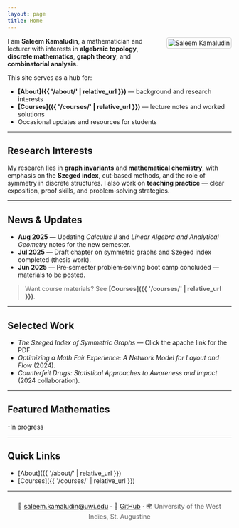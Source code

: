 ```yaml
---
layout: page
title: Home
---
```


<!-- Optional headshot: upload /assets/img/profile.jpg -->
<img src="{{ '/assets/img/profile.jpg' | relative_url }}"
     alt="Saleem Kamaludin"
     style="float:right; margin:0 0 1rem 1rem; max-width:200px; border:1px solid #ccc; padding:3px; border-radius:4px;">

I am **Saleem Kamaludin**, a mathematician and lecturer with interests in **algebraic topology**,  **discrete mathematics**, **graph theory**, and **combinatorial analysis**.

This site serves as a hub for:
- **[About]({{ '/about/' | relative_url }})** — background and research interests  
- **[Courses]({{ '/courses/' | relative_url }})** — lecture notes and worked solutions  
- Occasional updates and resources for students

---

## Research Interests
My research lies in **graph invariants** and **mathematical chemistry**, with emphasis on the **Szeged index**, cut‑based methods, and the role of symmetry in discrete structures. I also work on **teaching practice** — clear exposition, proof skills, and problem‑solving strategies.

---

## News & Updates
- **Aug 2025** — Updating *Calculus II* and *Linear Algebra and Analytical Geometry* notes for the new semester.  
- **Jul 2025** — Draft chapter on symmetric graphs and Szeged index completed (thesis work).  
- **Jun 2025** — Pre‑semester problem‑solving boot camp concluded — materials to be posted.

> Want course materials? See **[Courses]({{ '/courses/' | relative_url }})**.

---

## Selected Work
- *The Szeged Index of Symmetric Graphs* — Click the apache link for the PDF.  
- *Optimizing a Math Fair Experience: A Network Model for Layout and Flow* (2024).  
- *Counterfeit Drugs: Statistical Approaches to Awareness and Impact* (2024 collaboration).

---

## Featured Mathematics
-In progress

---

## Quick Links
- [About]({{ '/about/' | relative_url }})
- [Courses]({{ '/courses/' | relative_url }})

---

<p style="font-size:0.9rem; color:#666; text-align:center; margin-top:1.5rem;">
📧 <a href="mailto:saleem.kamaludin@uwi.edu">saleem.kamaludin@uwi.edu</a> ·
🔗 <a href="https://github.com/SaleemKamaludin">GitHub</a> ·
🌍 University of the West Indies, St. Augustine
</p>
